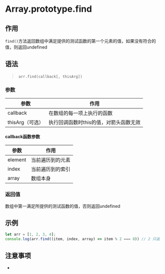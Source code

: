 #	Array.prototype.find

##	作用

`find()`方法返回数组中满足提供的测试函数的第一个元素的值，如果没有符合的值，则返回undefined

##	语法

> ​	`arr.find(callback[, thisArg])`

###	参数

| 参数            | 作用                                   |
| --------------- | -------------------------------------- |
| callback        | 在数组的每一项上执行的函数             |
| thisArg（可选） | 执行回调函数时this的值，对箭头函数无效 |

####	callback函数参数

| 参数    | 作用             |
| ------- | ---------------- |
| element | 当前遍历到的元素 |
| index   | 当前遍历到的索引 |
| array   | 数组本身         |

###	返回值

数组中第一满足所提供的测试函数的值，否则返回undefined

## 示例

```js
let arr = [1, 2, 3, 4];
console.log(arr.find((item, index, array) => item % 2 === 0)) // 2 只返回第一个值
```

## 注意事项

- 
